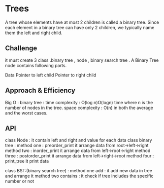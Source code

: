 # Trees
<!-- Short summary or background information -->
A tree whose elements have at most 2 children is called a binary tree. Since each element in a binary tree can have only 2 children, we typically name them the left and right child.
## Challenge
<!-- Description of the challenge -->
it must create 3 class .binary tree , node , binary search tree .
A Binary Tree node contains following parts.

Data
Pointer to left child
Pointer to right child
## Approach & Efficiency
<!-- What approach did you take? Why? What is the Big O space/time for this approach? -->
Big O :
binary tree :
time complexity : O(log n)O(logn) time where n is the number of nodes in the tree.
space complexity : O(n) in both the average and the worst cases.
## API
<!-- Description of each method publicly available in each of your trees -->
class Node : it contain left and right and value for each data
class binary tree :
method one : preorder_print it arrange data from root->left->right
method two : inorder_print it arrange data from left->root->right
method three : postorder_print it arrange data from left->right->root
method four : print_tree it print data

class BST:(binary search tree) :
method one add : it add new data in tree and arrange it
method two contains : it check if tree includes the specific number or not
